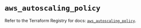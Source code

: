 # `aws_autoscaling_policy`

Refer to the Terraform Registry for docs: [`aws_autoscaling_policy`](https://registry.terraform.io/providers/hashicorp/aws/5.81.0/docs/resources/autoscaling_policy).
